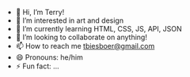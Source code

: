 - 👋 Hi, I’m Terry!
- 👀 I’m interested in art and design
- 🌱 I’m currently learning HTML, CSS, JS, API, JSON
- 💞️ I’m looking to collaborate on anything!
- 📫 How to reach me tbiesboer@gmail.com
- 😄 Pronouns: he/him
- ⚡ Fun fact: ...

<!---
biesboerTerry-FS/biesboerTerry-FS is a ✨ special ✨ repository because its `README.md` (this file) appears on your GitHub profile.
You can click the Preview link to take a look at your changes.
--->
